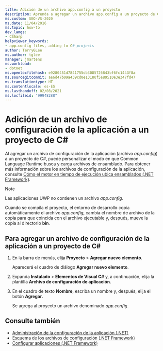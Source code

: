 ```yaml
---
title: Adición de un archivo app.config a un proyecto
description: Aprenda a agregar un archivo app.config a un proyecto de C#, de forma que pueda personalizar el modo en que Common Language Runtime busca y carga archivos de ensamblado.
ms.custom: SEO-VS-2020
ms.date: 11/04/2016
ms.topic: how-to
dev_langs:
- CSharp
helpviewer_keywords:
- app.config files, adding to C# projects
author: TerryGLee
ms.author: tglee
manager: jmartens
ms.workload:
- dotnet
ms.openlocfilehash: e9280451d7841755cb3085726843bf6fc1443f8a
ms.sourcegitcommit: ae6d47b09a439cd0e13180f5e89510e3e347fd47
ms.translationtype: HT
ms.contentlocale: es-ES
ms.lasthandoff: 02/08/2021
ms.locfileid: "99948288"
---
```

# <a name="how-to-add-an-application-configuration-file-to-a-c-project"></a>Adición de un archivo de configuración de la aplicación a un proyecto de C#

Al agregar un archivo de configuración de la aplicación (archivo *app.config*) a un proyecto de C#, puede personalizar el modo en que Common Language Runtime busca y carga archivos de ensamblado. Para obtener más información sobre los archivos de configuración de la aplicación, consulte [Cómo el motor en tiempo de ejecución ubica ensamblados (.NET Framework)](/dotnet/framework/deployment/how-the-runtime-locates-assemblies).

> [!NOTE]
> Las aplicaciones UWP no contienen un archivo *app.config*.

Cuando se compila el proyecto, el entorno de desarrollo copia automáticamente el archivo *app.config*, cambia el nombre de archivo de la copia para que coincida con el archivo ejecutable y, después, mueve la copia al directorio **bin**.

## <a name="to-add-an-application-configuration-file-to-a-c-project"></a>Para agregar un archivo de configuración de la aplicación a un proyecto de C#

1. En la barra de menús, elija **Proyecto** >  **Agregar nuevo elemento**.

     Aparecerá el cuadro de diálogo **Agregar nuevo elemento**.

1. Expanda **Instalado** > **Elementos de Visual C#** y, a continuación, elija la plantilla **Archivo de configuración de aplicación**.

1. En el cuadro de texto **Nombre**, escriba un nombre y, después, elija el botón **Agregar**.

     Se agrega al proyecto un archivo denominado *app.config*.

## <a name="see-also"></a>Consulte también

- [Administración de la configuración de la aplicación (.NET)](../ide/managing-application-settings-dotnet.md)
- [Esquema de los archivos de configuración (.NET Framework)](/dotnet/framework/configure-apps/file-schema/index)
- [Configurar aplicaciones (.NET Framework)](/dotnet/framework/configure-apps/index)
